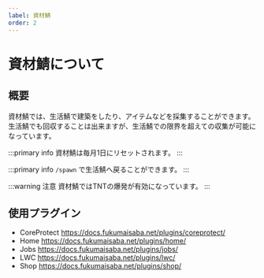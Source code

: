 ```yaml
---
label: 資材鯖
order: 2
---
```

# 資材鯖について


## 概要

資材鯖では、生活鯖で建築をしたり、アイテムなどを採集することができます。生活鯖でも回収することは出来ますが、生活鯖での限界を超えての収集が可能になっています。

:::primary info
資材鯖は毎月1日にリセットされます。
:::

:::primary info
`/spawn` で生活鯖へ戻ることができます。
:::

:::warning 注意
資材鯖ではTNTの爆発が有効になっています。
:::

## 使用プラグイン

- CoreProtect
https://docs.fukumaisaba.net/plugins/coreprotect/
- Home
https://docs.fukumaisaba.net/plugins/home/
- Jobs
https://docs.fukumaisaba.net/plugins/jobs/
- LWC
https://docs.fukumaisaba.net/plugins/lwc/
- Shop
https://docs.fukumaisaba.net/plugins/shop/
